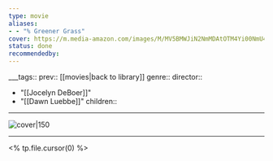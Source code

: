 ```yaml
---
type: movie
aliases:
- - "% Greener Grass"
cover: https://m.media-amazon.com/images/M/MV5BMWJiN2NmMDAtOTM4Yi00NmU4LWFhYjUtOTgxMzM4NjlhYjU2XkEyXkFqcGc@._V1_SX300.jpg
status: done
recommendedby:
---
```

___tags:: prev:: [[movies|back to library]]
genre::
director:: 
  - "[[Jocelyn DeBoer]]"
  - "[[Dawn Luebbe]]"
children::
___
![cover|150](https://m.media-amazon.com/images/M/MV5BMWJiN2NmMDAtOTM4Yi00NmU4LWFhYjUtOTgxMzM4NjlhYjU2XkEyXkFqcGc@._V1_SX300.jpg)
___
<% tp.file.cursor(0) %>
